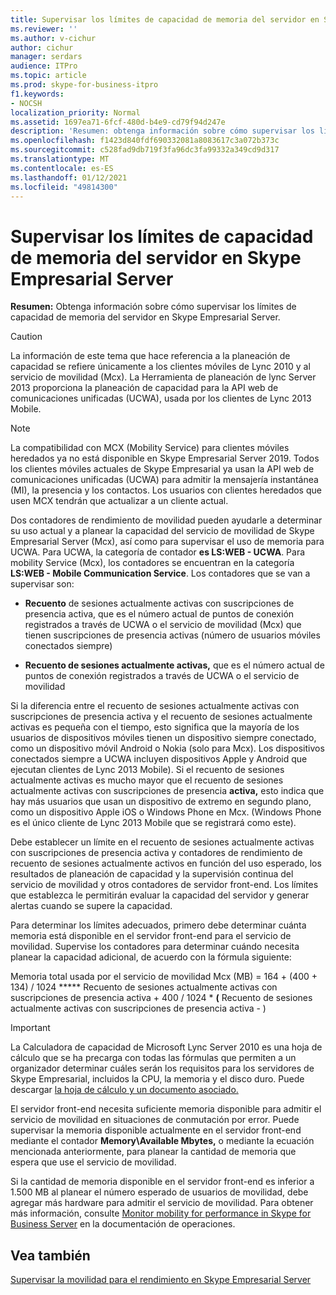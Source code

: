 ```yaml
---
title: Supervisar los límites de capacidad de memoria del servidor en Skype Empresarial Server
ms.reviewer: ''
ms.author: v-cichur
author: cichur
manager: serdars
audience: ITPro
ms.topic: article
ms.prod: skype-for-business-itpro
f1.keywords:
- NOCSH
localization_priority: Normal
ms.assetid: 1697ea71-6fcf-480d-b4e9-cd79f94d247e
description: 'Resumen: obtenga información sobre cómo supervisar los límites de capacidad de memoria del servidor en Skype Empresarial Server.'
ms.openlocfilehash: f1423d840fdf690332081a8083617c3a072b373c
ms.sourcegitcommit: c528fad9db719f3fa96dc3fa99332a349cd9d317
ms.translationtype: MT
ms.contentlocale: es-ES
ms.lasthandoff: 01/12/2021
ms.locfileid: "49814300"
---
```

# <a name="monitor-for-server-memory-capacity-limits-in-skype-for-business-server"></a>Supervisar los límites de capacidad de memoria del servidor en Skype Empresarial Server
 
**Resumen:** Obtenga información sobre cómo supervisar los límites de capacidad de memoria del servidor en Skype Empresarial Server.
  
> [!CAUTION]
> La información de este tema que hace referencia a la planeación de capacidad se refiere únicamente a los clientes móviles de Lync 2010 y al servicio de movilidad (Mcx). La Herramienta de planeación de lync Server 2013 proporciona la planeación de capacidad para la API web de comunicaciones unificadas (UCWA), usada por los clientes de Lync 2013 Mobile. 

> [!NOTE]
> La compatibilidad con MCX (Mobility Service) para clientes móviles heredados ya no está disponible en Skype Empresarial Server 2019. Todos los clientes móviles actuales de Skype Empresarial ya usan la API web de comunicaciones unificadas (UCWA) para admitir la mensajería instantánea (MI), la presencia y los contactos. Los usuarios con clientes heredados que usen MCX tendrán que actualizar a un cliente actual.
  
Dos contadores de rendimiento de movilidad pueden ayudarle a determinar su uso actual y a planear la capacidad del servicio de movilidad de Skype Empresarial Server (Mcx), así como para supervisar el uso de memoria para UCWA. Para UCWA, la categoría de contador **es LS:WEB - UCWA**. Para mobility Service (Mcx), los contadores se encuentran en la categoría **LS:WEB - Mobile Communication Service**. Los contadores que se van a supervisar son:
  
- **Recuento** de sesiones actualmente activas con suscripciones de presencia activa, que es el número actual de puntos de conexión registrados a través de UCWA o el servicio de movilidad (Mcx) que tienen suscripciones de presencia activas (número de usuarios móviles conectados siempre)
    
- **Recuento de sesiones actualmente activas,** que es el número actual de puntos de conexión registrados a través de UCWA o el servicio de movilidad
    
Si la  diferencia entre el recuento de  sesiones actualmente activas con suscripciones de presencia activa y el recuento de sesiones actualmente activas es pequeña con el tiempo, esto significa que la mayoría de los usuarios de dispositivos móviles tienen un dispositivo siempre conectado, como un dispositivo móvil Android o Nokia (solo para Mcx). Los dispositivos conectados siempre a UCWA incluyen dispositivos Apple y Android que ejecutan clientes de Lync 2013 Mobile). Si  el recuento de sesiones actualmente activas es mucho mayor que el recuento de sesiones actualmente activas con suscripciones de presencia **activa,** esto indica que hay más usuarios que usan un dispositivo de extremo en segundo plano, como un dispositivo Apple iOS o Windows Phone en Mcx. (Windows Phone es el único cliente de Lync 2013 Mobile que se registrará como este).
  
Debe establecer un límite  en el recuento de  sesiones actualmente activas con suscripciones de presencia activa y contadores de rendimiento de recuento de sesiones actualmente activos en función del uso esperado, los resultados de planeación de capacidad y la supervisión continua del servicio de movilidad y otros contadores de servidor front-end. Los límites que establezca le permitirán evaluar la capacidad del servidor y generar alertas cuando se supere la capacidad.
  
Para determinar los límites adecuados, primero debe determinar cuánta memoria está disponible en el servidor front-end para el servicio de movilidad. Supervise los contadores para determinar cuándo necesita planear la capacidad adicional, de acuerdo con la fórmula siguiente:
  
Memoria total usada por el servicio de movilidad Mcx (MB) = 164 + (400 + 134) / 1024 ***** Recuento de sesiones actualmente activas con suscripciones de presencia activa + 400 / 1024 * **(** Recuento de sesiones actualmente activas con suscripciones de presencia activa  -  )
  
> [!IMPORTANT]
> La Calculadora de capacidad de Microsoft Lync Server 2010 es una hoja de cálculo que se ha precarga con todas las fórmulas que permiten a un organizador determinar cuáles serán los requisitos para los servidores de Skype Empresarial, incluidos la CPU, la memoria y el disco duro. Puede descargar [la hoja de cálculo y un documento asociado.](https://go.microsoft.com/fwlink/p/?LinkID=212657) 
  
El servidor front-end necesita suficiente memoria disponible para admitir el servicio de movilidad en situaciones de conmutación por error. Puede supervisar la memoria disponible actualmente en el servidor front-end mediante el contador **Memory\Available Mbytes,** o mediante la ecuación mencionada anteriormente, para planear la cantidad de memoria que espera que use el servicio de movilidad.
  
Si la cantidad de memoria disponible en el servidor front-end es inferior a 1.500 MB al planear el número esperado de usuarios de movilidad, debe agregar más hardware para admitir el servicio de movilidad. Para obtener más información, consulte [Monitor mobility for performance in Skype for Business Server](monitor-mobility-performance.md) en la documentación de operaciones.
  
## <a name="see-also"></a>Vea también

[Supervisar la movilidad para el rendimiento en Skype Empresarial Server](monitor-mobility-performance.md)
